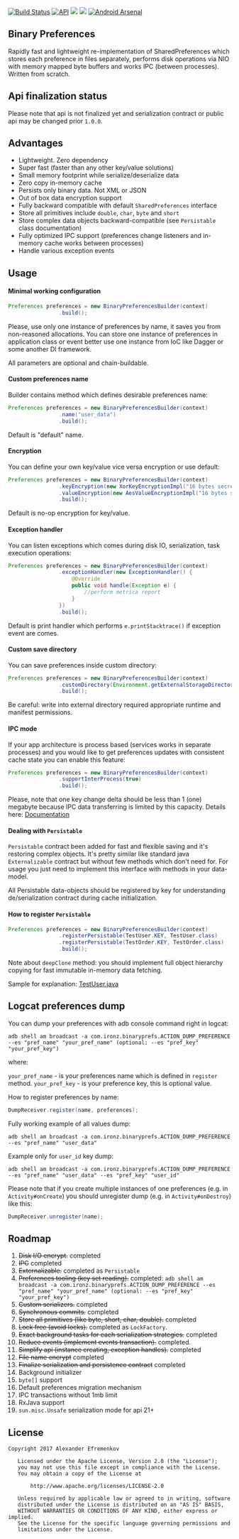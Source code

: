 [![Build Status](https://travis-ci.org/iamironz/binaryprefs.svg?branch=master)](https://travis-ci.org/iamironz/binaryprefs)
[![API](https://img.shields.io/badge/API-14%2B-blue.svg?style=flat)](https://android-arsenal.com/api?level=14)
<a href="http://www.methodscount.com/?lib=com.github.iamironz%3Abinaryprefs%3A0.9.9.9"><img src="https://img.shields.io/badge/Methods and size-613 | 76 KB-e91e63.svg"/></a>
<a href="http://www.methodscount.com/?lib=com.github.iamironz%3Abinaryprefs%3A0.9.9.9"><img src="https://img.shields.io/badge/Size-76 KB-e91e63.svg"/></a>
[![Android Arsenal](https://img.shields.io/badge/Android%20Arsenal-Binary%20Preferences-brightgreen.svg?style=flat)](https://android-arsenal.com/details/1/5931)


## Binary Preferences

Rapidly fast and lightweight re-implementation of SharedPreferences 
which stores each preference in files separately, performs disk operations 
via NIO with memory mapped byte buffers and works IPC (between processes). 
Written from scratch.


## Api finalization status

Please note that api is not finalized yet and serialization contract or
public api may be changed prior `1.0.0`.


## Advantages

* Lightweight. Zero dependency
* Super fast (faster than any other key/value solutions)
* Small memory footprint while serialize/deserialize data
* Zero copy in-memory cache
* Persists only binary data. Not XML or JSON
* Out of box data encryption support
* Fully backward compatible with default `SharedPreferences` interface
* Store all primitives include `double`, `char`, `byte` and `short`
* Store complex data objects backward-compatible (see `Persistable` class
documentation)
* Fully optimized IPC support (preferences change listeners and in-memory
cache works between processes)
* Handle various exception events


## Usage

#### Minimal working configuration

```java
Preferences preferences = new BinaryPreferencesBuilder(context)
                .build();
```

Please, use only one instance of preferences by name, it saves you from
non-reasoned allocations. You can store one instance of preferences
in application class or event better use one instance from IoC like
Dagger or some another DI framework.

All parameters are optional and chain-buildable.

#### Custom preferences name

Builder contains method which defines desirable preferences name:

```java
Preferences preferences = new BinaryPreferencesBuilder(context)
                .name("user_data")
                .build();
```

Default is "default" name.


#### Encryption

You can define your own key/value vice versa encryption or use default:

```java
Preferences preferences = new BinaryPreferencesBuilder(context)
                .keyEncryption(new XorKeyEncryptionImpl("16 bytes secret key".getBytes(), "16 bytes initial vector".getBytes())))
                .valueEncryption(new AesValueEncryptionImpl("16 bytes secret key".getBytes(), "16 bytes initial vector".getBytes()))
                .build();
```

Default is no-op encryption for key/value.


#### Exception handler

You can listen exceptions which comes during disk IO, serialization,
task execution operations:

```java
Preferences preferences = new BinaryPreferencesBuilder(context)
                .exceptionHandler(new ExceptionHandler() {
                    @Override
                    public void handle(Exception e) {
                        //perform metrica report
                    }
                })
                .build();
```

Default is print handler which performs `e.printStacktrace()` if
exception event are comes.

#### Custom save directory

You can save preferences inside custom directory:

```java
Preferences preferences = new BinaryPreferencesBuilder(context)
                .customDirectory(Environment.getExternalStorageDirectory())
                .build();
```

Be careful: write into external directory required appropriate
runtime and manifest permissions.

#### IPC mode

If your app architecture is process based (services works in separate processes)
and you would like to get preferences updates with consistent cache state
you can enable this feature:

```java
Preferences preferences = new BinaryPreferencesBuilder(context)
                .supportInterProcess(true)
                .build();
```

Please, note that one key change delta should be less than 1 (one) megabyte
because IPC data transferring is limited by this capacity.
Details here: [Documentation](https://developer.android.com/reference/android/os/TransactionTooLargeException.html)

#### Dealing with `Persistable`

`Persistable` contract been added for fast and flexible saving and it's
restoring complex objects. It's pretty similar like standard java
`Externalizable` contract but without few methods which don't need for.
For usage you just need to implement this interface with methods in your
data-model.

All Persistable data-objects should be registered by key for understanding
de/serialization contract during cache initialization.


#### How to register `Persistable`

```java
Preferences preferences = new BinaryPreferencesBuilder(context)
                .registerPersistable(TestUser.KEY, TestUser.class)
                .registerPersistable(TestOrder.KEY, TestOrder.class)
                .build();
```

Note about `deepClone` method: you should implement full object hierarchy copying 
for fast immutable in-memory data fetching.

Sample for explanation: [TestUser.java](https://github.com/iamironz/binaryprefs/blob/master/library/src/test/java/com/ironz/binaryprefs/impl/TestUser.java#L68-L121)

## Logcat preferences dump

You can dump your preferences with adb console command right in logcat:

`adb shell am broadcast -a com.ironz.binaryprefs.ACTION_DUMP_PREFERENCE --es "pref_name" "your_pref_name" (optional: --es "pref_key" "your_pref_key")`

where:

`your_pref_name` - is your preferences name which is defined in `register` method.
`your_pref_key` - is your preference key, this is optional value.

How to register preferences by name:

```java
DumpReceiver.register(name, preferences);
```

Fully working example of all values dump:

`adb shell am broadcast -a com.ironz.binaryprefs.ACTION_DUMP_PREFERENCE --es "pref_name" "user_data"`


Example only for `user_id` key dump:

`adb shell am broadcast -a com.ironz.binaryprefs.ACTION_DUMP_PREFERENCE --es "pref_name" "user_data" --es "pref_key" "user_id"`


Please note that if you create multiple instances of one preferences
(e.g. in `Activity#onCreate`) you should unregister dump
(e.g. in `Activity#onDestroy`) like this:

```java
DumpReceiver.unregister(name);
```


## Roadmap

1. ~~Disk I/O encrypt.~~ completed
2. ~~IPC~~ completed
3. ~~Externalizable.~~ completed as `Persistable`
4. ~~Preferences tooling (key set reading).~~ completed:
`adb shell am broadcast -a com.ironz.binaryprefs.ACTION_DUMP_PREFERENCE --es "pref_name" "your_pref_name" (optional: --es "pref_key" "your_pref_key")`
5. ~~Custom serializers.~~ completed
6. ~~Synchronous commits.~~ completed
7. ~~Store all primitives (like byte, short, char, double).~~ completed
8. ~~Lock free (avoid locks).~~ completed as `LockFactory`.
9. ~~Exact background tasks for each serialization strategies.~~ completed
10. ~~Reduce events (implement events transaction).~~ completed.
11. ~~Simplify api (instance creating, exception handles).~~ completed
12. ~~File name encrypt~~ completed
13. ~~Finalize serialization and persistence contract~~ completed
14. Background initializer
15. `byte[]` support
16. Default preferences migration mechanism
17. IPC transactions without 1mb limit
18. RxJava support
19. `sun.misc.Unsafe` serialization mode for api 21+


## License
```
Copyright 2017 Alexander Efremenkov

   Licensed under the Apache License, Version 2.0 (the "License");
   you may not use this file except in compliance with the License.
   You may obtain a copy of the License at

       http://www.apache.org/licenses/LICENSE-2.0

   Unless required by applicable law or agreed to in writing, software
   distributed under the License is distributed on an "AS IS" BASIS,
   WITHOUT WARRANTIES OR CONDITIONS OF ANY KIND, either express or implied.
   See the License for the specific language governing permissions and
   limitations under the License.
```